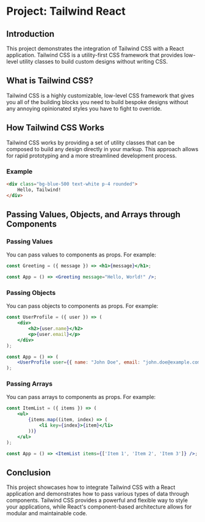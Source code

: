 # Project: Tailwind React

## Introduction
This project demonstrates the integration of Tailwind CSS with a React application. Tailwind CSS is a utility-first CSS framework that provides low-level utility classes to build custom designs without writing CSS.

## What is Tailwind CSS?
Tailwind CSS is a highly customizable, low-level CSS framework that gives you all of the building blocks you need to build bespoke designs without any annoying opinionated styles you have to fight to override.

## How Tailwind CSS Works
Tailwind CSS works by providing a set of utility classes that can be composed to build any design directly in your markup. This approach allows for rapid prototyping and a more streamlined development process.

### Example
```html
<div class="bg-blue-500 text-white p-4 rounded">
    Hello, Tailwind!
</div>
```

## Passing Values, Objects, and Arrays through Components

### Passing Values
You can pass values to components as props. For example:
```jsx
const Greeting = ({ message }) => <h1>{message}</h1>;

const App = () => <Greeting message="Hello, World!" />;
```

### Passing Objects
You can pass objects to components as props. For example:
```jsx
const UserProfile = ({ user }) => (
    <div>
        <h2>{user.name}</h2>
        <p>{user.email}</p>
    </div>
);

const App = () => (
    <UserProfile user={{ name: "John Doe", email: "john.doe@example.com" }} />
);
```

### Passing Arrays
You can pass arrays to components as props. For example:
```jsx
const ItemList = ({ items }) => (
    <ul>
        {items.map((item, index) => (
            <li key={index}>{item}</li>
        ))}
    </ul>
);

const App = () => <ItemList items={['Item 1', 'Item 2', 'Item 3']} />;
```

## Conclusion
This project showcases how to integrate Tailwind CSS with a React application and demonstrates how to pass various types of data through components. Tailwind CSS provides a powerful and flexible way to style your applications, while React's component-based architecture allows for modular and maintainable code.